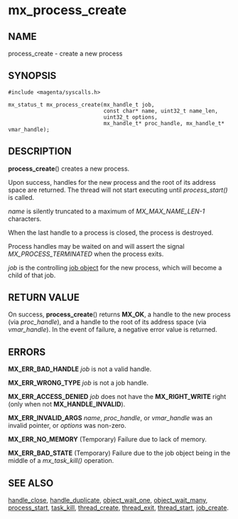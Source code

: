 # mx_process_create

## NAME

process_create - create a new process

## SYNOPSIS

```
#include <magenta/syscalls.h>

mx_status_t mx_process_create(mx_handle_t job,
                              const char* name, uint32_t name_len,
                              uint32_t options,
                              mx_handle_t* proc_handle, mx_handle_t* vmar_handle);

```

## DESCRIPTION

**process_create**() creates a new process.

Upon success, handles for the new process and the root of its address space
are returned.  The thread will not start executing until *process_start()* is
called.

*name* is silently truncated to a maximum of *MX_MAX_NAME_LEN-1* characters.

When the last handle to a process is closed, the process is destroyed.

Process handles may be waited on and will assert the signal
*MX_PROCESS_TERMINATED* when the process exits.

*job* is the controlling [job object](../objects/job.md) for the new
process, which will become a child of that job.

## RETURN VALUE

On success, **process_create**() returns **MX_OK**, a handle to the new process
(via *proc_handle*), and a handle to the root of its address space (via
*vmar_handle*).  In the event of failure, a negative error value is returned.

## ERRORS

**MX_ERR_BAD_HANDLE**  *job* is not a valid handle.

**MX_ERR_WRONG_TYPE**  *job* is not a job handle.

**MX_ERR_ACCESS_DENIED**  *job* does not have the **MX_RIGHT_WRITE** right
(only when not **MX_HANDLE_INVALID**).

**MX_ERR_INVALID_ARGS**  *name*, *proc_handle*, or *vmar_handle*  was an invalid pointer,
or *options* was non-zero.

**MX_ERR_NO_MEMORY**  (Temporary) Failure due to lack of memory.

**MX_ERR_BAD_STATE**  (Temporary) Failure due to the job object being in the
middle of a *mx_task_kill()* operation.

## SEE ALSO

[handle_close](handle_close.md),
[handle_duplicate](handle_duplicate.md),
[object_wait_one](object_wait_one.md),
[object_wait_many](object_wait_many.md),
[process_start](process_start.md),
[task_kill](task_kill.md),
[thread_create](thread_create.md),
[thread_exit](thread_exit.md),
[thread_start](thread_start.md),
[job_create](job_create.md).
